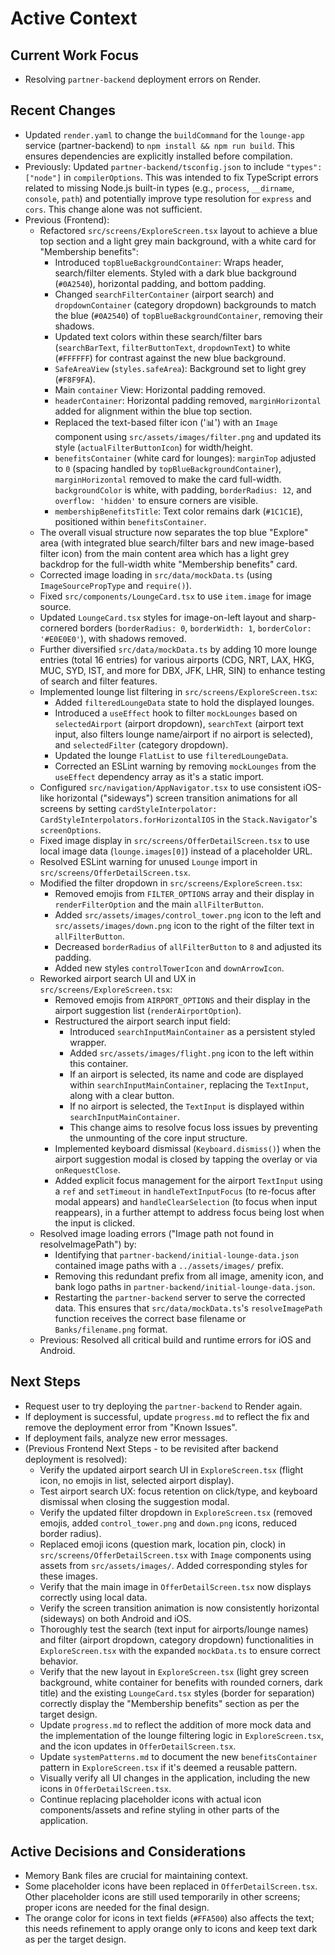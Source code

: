 # Active Context

## Current Work Focus
- Resolving `partner-backend` deployment errors on Render.

## Recent Changes
- Updated `render.yaml` to change the `buildCommand` for the `lounge-app` service (partner-backend) to `npm install && npm run build`. This ensures dependencies are explicitly installed before compilation.
- Previously: Updated `partner-backend/tsconfig.json` to include `"types": ["node"]` in `compilerOptions`. This was intended to fix TypeScript errors related to missing Node.js built-in types (e.g., `process`, `__dirname`, `console`, `path`) and potentially improve type resolution for `express` and `cors`. This change alone was not sufficient.
- Previous (Frontend):
    - Refactored `src/screens/ExploreScreen.tsx` layout to achieve a blue top section and a light grey main background, with a white card for "Membership benefits":
        - Introduced `topBlueBackgroundContainer`: Wraps header, search/filter elements. Styled with a dark blue background (`#0A2540`), horizontal padding, and bottom padding.
        - Changed `searchFilterContainer` (airport search) and `dropdownContainer` (category dropdown) backgrounds to match the blue (`#0A2540`) of `topBlueBackgroundContainer`, removing their shadows.
        - Updated text colors within these search/filter bars (`searchBarText`, `filterButtonText`, `dropdownText`) to white (`#FFFFFF`) for contrast against the new blue background.
        - `SafeAreaView` (`styles.safeArea`): Background set to light grey (`#F8F9FA`).
        - Main `container` View: Horizontal padding removed.
        - `headerContainer`: Horizontal padding removed, `marginHorizontal` added for alignment within the blue top section.
        - Replaced the text-based filter icon ('📊') with an `Image` component using `src/assets/images/filter.png` and updated its style (`actualFilterButtonIcon`) for width/height.
        - `benefitsContainer` (white card for lounges): `marginTop` adjusted to `0` (spacing handled by `topBlueBackgroundContainer`), `marginHorizontal` removed to make the card full-width. `backgroundColor` is white, with padding, `borderRadius: 12`, and `overflow: 'hidden'` to ensure corners are visible.
        - `membershipBenefitsTitle`: Text color remains dark (`#1C1C1E`), positioned within `benefitsContainer`.
    - The overall visual structure now separates the top blue "Explore" area (with integrated blue search/filter bars and new image-based filter icon) from the main content area which has a light grey backdrop for the full-width white "Membership benefits" card.
    - Corrected image loading in `src/data/mockData.ts` (using `ImageSourcePropType` and `require()`).
    - Fixed `src/components/LoungeCard.tsx` to use `item.image` for image source.
    - Updated `LoungeCard.tsx` styles for image-on-left layout and sharp-cornered borders (`borderRadius: 0`, `borderWidth: 1`, `borderColor: '#E0E0E0'`), with shadows removed.
    - Further diversified `src/data/mockData.ts` by adding 10 more lounge entries (total 16 entries) for various airports (CDG, NRT, LAX, HKG, MUC, SYD, IST, and more for DBX, JFK, LHR, SIN) to enhance testing of search and filter features.
    - Implemented lounge list filtering in `src/screens/ExploreScreen.tsx`:
        - Added `filteredLoungeData` state to hold the displayed lounges.
        - Introduced a `useEffect` hook to filter `mockLounges` based on `selectedAirport` (airport dropdown), `searchText` (airport text input, also filters lounge name/airport if no airport is selected), and `selectedFilter` (category dropdown).
        - Updated the lounge `FlatList` to use `filteredLoungeData`.
        - Corrected an ESLint warning by removing `mockLounges` from the `useEffect` dependency array as it's a static import.
    - Configured `src/navigation/AppNavigator.tsx` to use consistent iOS-like horizontal ("sideways") screen transition animations for all screens by setting `cardStyleInterpolator: CardStyleInterpolators.forHorizontalIOS` in the `Stack.Navigator`'s `screenOptions`.
    - Fixed image display in `src/screens/OfferDetailScreen.tsx` to use local image data (`lounge.images[0]`) instead of a placeholder URL.
    - Resolved ESLint warning for unused `Lounge` import in `src/screens/OfferDetailScreen.tsx`.
    - Modified the filter dropdown in `src/screens/ExploreScreen.tsx`:
        - Removed emojis from `FILTER_OPTIONS` array and their display in `renderFilterOption` and the main `allFilterButton`.
        - Added `src/assets/images/control_tower.png` icon to the left and `src/assets/images/down.png` icon to the right of the filter text in `allFilterButton`.
        - Decreased `borderRadius` of `allFilterButton` to `8` and adjusted its padding.
        - Added new styles `controlTowerIcon` and `downArrowIcon`.
    - Reworked airport search UI and UX in `src/screens/ExploreScreen.tsx`:
        - Removed emojis from `AIRPORT_OPTIONS` and their display in the airport suggestion list (`renderAirportOption`).
        - Restructured the airport search input field:
            - Introduced `searchInputMainContainer` as a persistent styled wrapper.
            - Added `src/assets/images/flight.png` icon to the left within this container.
            - If an airport is selected, its name and code are displayed within `searchInputMainContainer`, replacing the `TextInput`, along with a clear button.
            - If no airport is selected, the `TextInput` is displayed within `searchInputMainContainer`.
            - This change aims to resolve focus loss issues by preventing the unmounting of the core input structure.
        - Implemented keyboard dismissal (`Keyboard.dismiss()`) when the airport suggestion modal is closed by tapping the overlay or via `onRequestClose`.
        - Added explicit focus management for the airport `TextInput` using a `ref` and `setTimeout` in `handleTextInputFocus` (to re-focus after modal appears) and `handleClearSelection` (to focus when input reappears), in a further attempt to address focus being lost when the input is clicked.
    - Resolved image loading errors ("Image path not found in resolveImagePath") by:
        - Identifying that `partner-backend/initial-lounge-data.json` contained image paths with a `../assets/images/` prefix.
        - Removing this redundant prefix from all image, amenity icon, and bank logo paths in `partner-backend/initial-lounge-data.json`.
        - Restarting the `partner-backend` server to serve the corrected data. This ensures that `src/data/mockData.ts`'s `resolveImagePath` function receives the correct base filename or `Banks/filename.png` format.
    - Previous: Resolved all critical build and runtime errors for iOS and Android.

## Next Steps
- Request user to try deploying the `partner-backend` to Render again.
- If deployment is successful, update `progress.md` to reflect the fix and remove the deployment error from "Known Issues".
- If deployment fails, analyze new error messages.
- (Previous Frontend Next Steps - to be revisited after backend deployment is resolved):
    - Verify the updated airport search UI in `ExploreScreen.tsx` (flight icon, no emojis in list, selected airport display).
    - Test airport search UX: focus retention on click/type, and keyboard dismissal when closing the suggestion modal.
    - Verify the updated filter dropdown in `ExploreScreen.tsx` (removed emojis, added `control_tower.png` and `down.png` icons, reduced border radius).
    - Replaced emoji icons (question mark, location pin, clock) in `src/screens/OfferDetailScreen.tsx` with `Image` components using assets from `src/assets/images/`. Added corresponding styles for these images.
    - Verify that the main image in `OfferDetailScreen.tsx` now displays correctly using local data.
    - Verify the screen transition animation is now consistently horizontal (sideways) on both Android and iOS.
    - Thoroughly test the search (text input for airports/lounge names) and filter (airport dropdown, category dropdown) functionalities in `ExploreScreen.tsx` with the expanded `mockData.ts` to ensure correct behavior.
    - Verify that the new layout in `ExploreScreen.tsx` (light grey screen background, white container for benefits with rounded corners, dark title) and the existing `LoungeCard.tsx` styles (border for separation) correctly display the "Membership benefits" section as per the target design.
    - Update `progress.md` to reflect the addition of more mock data and the implementation of the lounge filtering logic in `ExploreScreen.tsx`, and the icon updates in `OfferDetailScreen.tsx`.
    - Update `systemPatterns.md` to document the new `benefitsContainer` pattern in `ExploreScreen.tsx` if it's deemed a reusable pattern.
    - Visually verify all UI changes in the application, including the new icons in `OfferDetailScreen.tsx`.
    - Continue replacing placeholder icons with actual icon components/assets and refine styling in other parts of the application.

## Active Decisions and Considerations
- Memory Bank files are crucial for maintaining context.
- Some placeholder icons have been replaced in `OfferDetailScreen.tsx`. Other placeholder icons are still used temporarily in other screens; proper icons are needed for the final design.
- The orange color for icons in text fields (`#FFA500`) also affects the text; this needs refinement to apply orange only to icons and keep text dark as per the target design.

